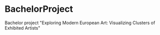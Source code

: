 # BachelorProject
Bachelor project "Exploring Modern European Art: Visualizing Clusters of Exhibited Artists"
